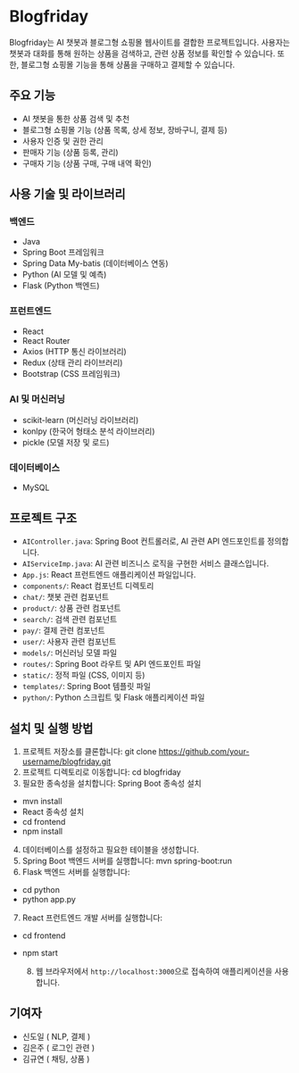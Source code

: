 # Blogfriday

Blogfriday는 AI 챗봇과 블로그형 쇼핑몰 웹사이트를 결합한 프로젝트입니다. 사용자는 챗봇과 대화를 통해 원하는 상품을 검색하고, 관련 상품 정보를 확인할 수 있습니다. 또한, 블로그형 쇼핑몰 기능을 통해 상품을 구매하고 결제할 수 있습니다.

## 주요 기능
- AI 챗봇을 통한 상품 검색 및 추천
- 블로그형 쇼핑몰 기능 (상품 목록, 상세 정보, 장바구니, 결제 등)
- 사용자 인증 및 권한 관리
- 판매자 기능 (상품 등록, 관리)
- 구매자 기능 (상품 구매, 구매 내역 확인)

## 사용 기술 및 라이브러리
### 백엔드
- Java
- Spring Boot 프레임워크
- Spring Data My-batis (데이터베이스 연동)
- Python (AI 모델 및 예측)
- Flask (Python 백엔드)

### 프런트엔드
- React
- React Router
- Axios (HTTP 통신 라이브러리)
- Redux (상태 관리 라이브러리)
- Bootstrap (CSS 프레임워크)

### AI 및 머신러닝
- scikit-learn (머신러닝 라이브러리)
- konlpy (한국어 형태소 분석 라이브러리)
- pickle (모델 저장 및 로드)

### 데이터베이스
- MySQL

## 프로젝트 구조
- `AIController.java`: Spring Boot 컨트롤러로, AI 관련 API 엔드포인트를 정의합니다.
- `AIServiceImp.java`: AI 관련 비즈니스 로직을 구현한 서비스 클래스입니다.
- `App.js`: React 프런트엔드 애플리케이션 파일입니다.
- `components/`: React 컴포넌트 디렉토리
 - `chat/`: 챗봇 관련 컴포넌트
 - `product/`: 상품 관련 컴포넌트
 - `search/`: 검색 관련 컴포넌트
 - `pay/`: 결제 관련 컴포넌트
 - `user/`: 사용자 관련 컴포넌트
- `models/`: 머신러닝 모델 파일
- `routes/`: Spring Boot 라우트 및 API 엔드포인트 파일
- `static/`: 정적 파일 (CSS, 이미지 등)
- `templates/`: Spring Boot 템플릿 파일
- `python/`: Python 스크립트 및 Flask 애플리케이션 파일

## 설치 및 실행 방법
1. 프로젝트 저장소를 클론합니다: git clone https://github.com/your-username/blogfriday.git
2. 프로젝트 디렉토리로 이동합니다: cd blogfriday
3. 필요한 종속성을 설치합니다: Spring Boot 종속성 설치
- mvn install
- React 종속성 설치
- cd frontend
- npm install
4. 데이터베이스를 설정하고 필요한 테이블을 생성합니다.
5. Spring Boot 백엔드 서버를 실행합니다: mvn spring-boot:run
6. Flask 백엔드 서버를 실행합니다:
- cd python
- python app.py
7. React 프런트엔드 개발 서버를 실행합니다:
- cd frontend
- npm start

  8. 웹 브라우저에서 `http://localhost:3000`으로 접속하여 애플리케이션을 사용합니다.

## 기여자
- 신도일 ( NLP, 결제 )
- 김은주 ( 로그인 관련 )
- 김규연 ( 채팅, 상품 )
